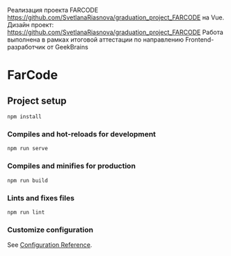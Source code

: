 Реализация проекта FARCODE https://github.com/SvetlanaRiasnova/graduation_project_FARCODE на Vue.
Дизайн проект: https://github.com/SvetlanaRiasnova/graduation_project_FARCODE
Работа выполнена в рамках итоговой аттестации по направлению Frontend-разработчик от GeekBrains

# FarCode
## Project setup
```
npm install
```

### Compiles and hot-reloads for development
```
npm run serve
```

### Compiles and minifies for production
```
npm run build
```

### Lints and fixes files
```
npm run lint
```

### Customize configuration
See [Configuration Reference](https://cli.vuejs.org/config/).
